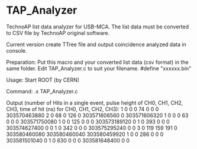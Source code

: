 # TAP_Analyzer
TechnoAP list data analyzer for USB-MCA.
The list data must be converted to CSV file by TechnoAP original software.

Current version create TTree file and output coincidence analyzed data in console.

Preparation:
Put this macro and your converted list data (csv format) in the same folder.
Edit TAP_Analyzer.c to suit your filename.
#define "xxxxxx.bin"

Usage:
Start ROOT (by CERN)

Command:
.x TAP_Analyzer.c

Output (number of Hits in a single event, pulse height of CH0, CH1, CH2, CH3, time of hit (ns) for CH0, CH1, CH2, CH3):
1 0 0 0 74 0 0 0 303570463880
2 0 68 0 126 0 303571606560 0 303571606320
1 0 0 0 63 0 0 0 303571750080
1 0 0 125 0 0 0 303573189120 0
1 0 393 0 0 0 303574627400 0 0
1 0 342 0 0 0 303575295240 0 0
3 0 119 159 191 0 303580460080 303580460040 303580459920
1 0 0 286 0 0 0 303581501040 0
1 0 630 0 0 0 303581648400 0 0


